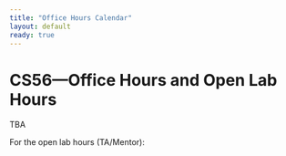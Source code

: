 ```yaml
---
title: "Office Hours Calendar"
layout: default
ready: true
---
```


<h1>CS56—<strong>Office Hours and Open Lab Hours</strong></h1>

TBA

For the open lab hours (TA/Mentor):

<style>
  iframe { width: 100%; height: 1000px; overflow: scroll; }  
</style>




